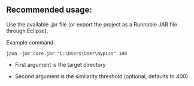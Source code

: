 ## Recommended usage:

Use the available .jar file (or export the project as a Runnable JAR file through Eclipse).

Example command:

```java -jar core.jar "C:\Users\User\mypics" 100```

- First argument is the target directory

- Second argument is the similarity threshold (optional, defaults to 400) 
